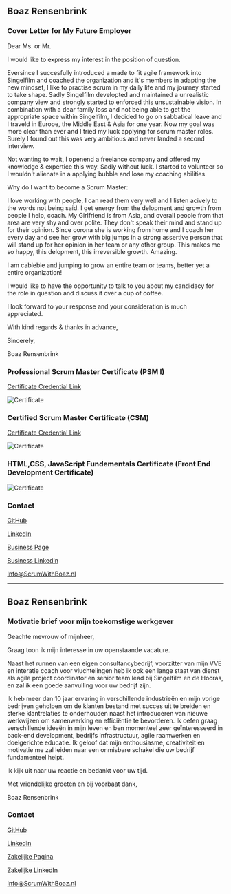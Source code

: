 ## Boaz Rensenbrink

### Cover Letter for My Future Employer

Dear Ms. or Mr. 


I would like to express my interest in the position of question.

Eversince I succesfully introduced a made to fit agile framework into Singelfilm and coached the organization and it's members in adapting the new mindset, I like to practise scrum in my daily life and my journey started to take shape.
Sadly Singelfilm developted and maintained a unrealistic company view and strongly started to enforced this unsustainable vision. In combination with a dear family loss and not being able to get the appropriate space within Singelfilm, I decided to go on sabbatical leave and I traveld in Europe, the Middle East & Asia for one year. 
Now my goal was more clear than ever and I tried my luck applying for scrum master roles. 
Surely I found out this was very ambitious and never landed a second interview. 

Not wanting to wait, I openend a freelance company and offered my knowledge & expertice this way. Sadly without luck. I started to volunteer so I wouldn't alienate in a applying bubble and lose my coaching abilities.

Why do I want to become a Scrum Master:

I love working with people, I can read them very well and I listen acively to the words not being said. I get energy from the delopment and growth from people I help, coach.
My Girlfriend is from Asia, and overall people from that area are very shy and over polite. They don't speak their mind and stand up for their opinion.
Since corona she is working from home and I coach her every day and see her grow with big jumps in a strong assertive person that will stand up for her opinion in her team or any other group. This makes me so happy, this delopment, this irreversible growth. Amazing. 

I am cableble and jumping to grow an entire team or teams, better yet a entire organization! 

 

I would like to have the opportunity to talk to you about my candidacy for the role in question and discuss it over a cup of coffee.


I look forward to your response and your consideration is much appreciated.


With kind regards & thanks in advance,  


Sincerely,

Boaz Rensenbrink

### Professional Scrum Master Certificate  (PSM I)
[Certificate Credential Link](https://www.scrum.org/certificates/568374)


![Certificate](PSM.png)

### Certified Scrum Master Certificate  (CSM)
[Certificate Credential Link](https://www.credential.net/cdf72282-aa89-4c81-8e24-120375555c3d)


![Certificate](CSM.png)

### HTML,CSS, JavaScript Fundementals Certificate  (Front End Development Certificate)

![Certificate](FED.png)


### Contact

[GitHub](https://boaz-rensenbrink.github.io/scrum/)

[LinkedIn](https://www.linkedin.com/in/boaz-rensenbrink/) 

[Business Page](http://scrumwithboaz.nl/)

[Business LinkedIn](https://www.linkedin.com/company/umbrellaconsult/about)

[Info@ScrumWithBoaz.nl](http://scrumwithboaz.nl/https/-/scrumwithboaz-nl/)




----------------------------------------------------


## Boaz Rensenbrink

### Motivatie brief voor mijn toekomstige werkgever

Geachte mevrouw of mijnheer,

Graag toon ik mijn interesse in uw openstaande vacature.

Naast het runnen van een eigen consultancybedrijf, voorzitter van mijn VVE en interatie coach voor vluchtelingen heb ik ook een lange staat van dienst als agile project coordinator en senior team lead bij Singelfilm en de Hocras, en zal ik een goede aanvulling voor uw bedrijf zijn. 

Ik heb meer dan 10 jaar ervaring in verschillende industrieën en mijn vorige bedrijven geholpen om de klanten bestand met succes uit te breiden en sterke klantrelaties te onderhouden naast het introduceren van nieuwe werkwijzen om samenwerking en efficiëntie te bevorderen.
Ik oefen graag verschillende ideeën in mijn leven en ben momenteel zeer geïnteresseerd in back-end development, bedrijfs infrastructuur, agile raamwerken en doelgerichte educatie. 
Ik geloof dat mijn enthousiasme, creativiteit en motivatie me zal leiden naar een onmisbare schakel die uw bedrijf fundamenteel helpt. 




Ik kijk uit naar uw reactie en bedankt voor uw tijd. 


Met vriendelijke groeten en bij voorbaat dank, 


Boaz Rensenbrink

### Contact

[GitHub](https://boaz-rensenbrink.github.io/scrum/)

[LinkedIn](https://www.linkedin.com/in/boaz-rensenbrink/) 

[Zakelijke Pagina](http://scrumwithboaz.nl/)

[Zakelijke LinkedIn](https://www.linkedin.com/company/umbrellaconsult/about)

[Info@ScrumWithBoaz.nl](http://scrumwithboaz.nl/https/-/scrumwithboaz-nl/)


